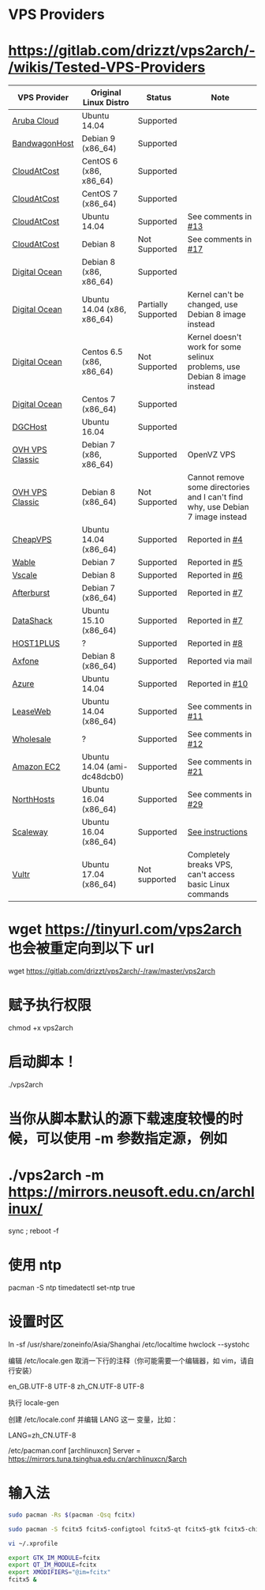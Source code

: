 # VPS Providers
# https://gitlab.com/drizzt/vps2arch/-/wikis/Tested-VPS-Providers

VPS Provider                                   | Original Linux Distro      | Status              | Note
-----------------------------------------------|----------------------------|---------------------|------
[Aruba Cloud](http://arubacloud.com/)          | Ubuntu 14.04               | Supported           |
[BandwagonHost](https://bandwagonhost.com/)    | Debian 9 (x86_64)          | Supported           |
[CloudAtCost](http://cloudatcost.com/)         | CentOS 6 (x86, x86_64)     | Supported           |
[CloudAtCost](http://cloudatcost.com/)         | CentOS 7 (x86_64)          | Supported           |
[CloudAtCost](http://cloudatcost.com/)         | Ubuntu 14.04               | Supported           | See comments in [#13](../issues/13)
[CloudAtCost](http://cloudatcost.com/)         | Debian 8                   | Not Supported       | See comments in [#17](../issues/17)
[Digital Ocean](https://www.digitalocean.com/) | Debian 8 (x86, x86_64)     | Supported           |
[Digital Ocean](https://www.digitalocean.com/) | Ubuntu 14.04 (x86, x86_64) | Partially Supported | Kernel can't be changed, use Debian 8 image instead
[Digital Ocean](https://www.digitalocean.com/) | Centos 6.5 (x86, x86_64)   | Not Supported       | Kernel doesn't work for some selinux problems, use Debian 8 image instead
[Digital Ocean](https://www.digitalocean.com/) | Centos 7 (x86_64)          | Supported           | 
[DGCHost](https://www.dgchost.net/)            | Ubuntu 16.04               | Supported           |
[OVH VPS Classic](http://www.ovh.com/)         | Debian 7 (x86, x86_64)     | Supported           | OpenVZ VPS
[OVH VPS Classic](http://www.ovh.com/)         | Debian 8 (x86_64)          | Not Supported       | Cannot remove some directories and I can't find why, use Debian 7 image instead
[CheapVPS](http://www.cheapvps.co.uk/)         | Ubuntu 14.04 (x86_64)      | Supported           | Reported in [#4](../issues/4)
[Wable](https://wable.com/)                    | Debian 7                   | Supported           | Reported in [#5](../issues/5)
[Vscale](http://vscale.io)                     | Debian 8                   | Supported           | Reported in [#6](../issues/6)
[Afterburst](http://afterburst.com/)           | Debian 7 (x86_64)          | Supported           | Reported in [#7](../issues/7)
[DataShack](https://www.datashack.net/)        | Ubuntu 15.10 (x86_64)      | Supported           | Reported in [#7](../issues/7)
[HOST1PLUS](https://manage.host1plus.com/)     | ?                          | Supported           | Reported in [#8](../issues/8)
[Axfone](https://www.axfone.eu/)               | Debian 8 (x86_64)          | Supported           | Reported via mail
[Azure](https://azure.microsoft.com/)          | Ubuntu 14.04               | Supported           | Reported in [#10](../issues/10)
[LeaseWeb](https://www.leaseweb.com/)          | Ubuntu 14.04 (x86_64)      | Supported           | See comments in [#11](../issues/11)
[Wholesale](https://www.wholesaleinternet.net/)| ?                          | Supported           | See comments in [#12](../issues/12)
[Amazon EC2](https://aws.amazon.com/ec2/)      | Ubuntu 14.04 (ami-dc48dcb0)| Supported           | See comments in [#21](../issues/21)
[NorthHosts](https://northhosts.co.uk)                  | Ubuntu 16.04 (x86_64)      | Supported            | See comments in [#29](../issues/29)
[Scaleway](https://www.scaleway.com) | Ubuntu 16.04 (x86_64) | Supported | [See instructions](https://github.com/drizzt/vps2arch/wiki/How-to-use-on-Scaleway)
[Vultr](https://vultr.com) | Ubuntu 17.04 (x86_64) | Not supported | Completely breaks VPS, can't access basic Linux commands


# wget https://tinyurl.com/vps2arch 也会被重定向到以下 url
wget https://gitlab.com/drizzt/vps2arch/-/raw/master/vps2arch
# 赋予执行权限
chmod +x vps2arch
# 启动脚本！
./vps2arch
# 当你从脚本默认的源下载速度较慢的时候，可以使用 -m 参数指定源，例如
# ./vps2arch -m https://mirrors.neusoft.edu.cn/archlinux/

sync ; reboot -f

# 使用 ntp
pacman -S ntp
timedatectl set-ntp true
# 设置时区
ln -sf /usr/share/zoneinfo/Asia/Shanghai /etc/localtime
hwclock --systohc

编辑 /etc/locale.gen 取消一下行的注释（你可能需要一个编辑器，如 vim，请自行安装）

en_GB.UTF-8 UTF-8
zh_CN.UTF-8 UTF-8

执行 locale-gen

创建 /etc/locale.conf 并编辑 LANG 这一 变量，比如：

LANG=zh_CN.UTF-8

/etc/pacman.conf
[archlinuxcn]
Server = https://mirrors.tuna.tsinghua.edu.cn/archlinuxcn/$arch


# 输入法
``` sh
sudo pacman -Rs $(pacman -Qsq fcitx)

sudo pacman -S fcitx5 fcitx5-configtool fcitx5-qt fcitx5-gtk fcitx5-chinese-addons

vi ~/.xprofile

export GTK_IM_MODULE=fcitx
export QT_IM_MODULE=fcitx
export XMODIFIERS="@im=fcitx"
fcitx5 &

``` 
